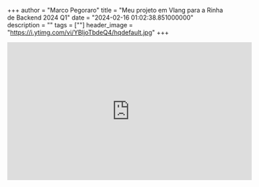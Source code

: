+++
  author = "Marco Pegoraro"
  title = "Meu projeto em Vlang para a Rinha de Backend 2024 Q1"
  date = "2024-02-16 01:02:38.851000000"
  description = ""
  tags = [""] 
  header_image = "https://i.ytimg.com/vi/YBljoTbdeQ4/hqdefault.jpg"
+++

<iframe width="560" height="315" src="https://www.youtube.com/embed/YBljoTbdeQ4?si=bT3DyHQt0kaqad6s" title="YouTube video player" frameborder="0" allow="accelerometer; autoplay; clipboard-write; encrypted-media; gyroscope; picture-in-picture; web-share" referrerpolicy="strict-origin-when-cross-origin" allowfullscreen></iframe>